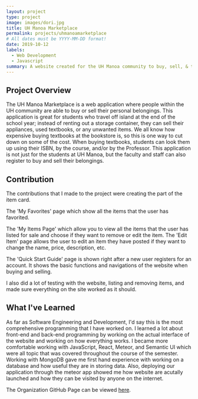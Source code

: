 ```yaml
---
layout: project
type: project
image: images/dori.jpg
title: UH Manoa Marketplace
permalink: projects/uhmanoamarketplace
# All dates must be YYYY-MM-DD format!
date: 2019-10-12
labels:
  - Web Development
  - Javascript
summary: A website created for the UH Manoa community to buy, sell, & trade their items.
---
```


## Project Overview 
The UH Manoa Marketplace is a web application where people within the UH community are able to buy or sell their personal belongings. This application is great for students who travel off island at the end of the school year; instead of renting out a storage container, they can sell their appliances, used textbooks, or any unwanted items. We all know how expensive buying textbooks at the bookstore is, so this is one way to cut down on some of the cost. When buying textbooks, students can look them up using their ISBN, by the course, and/or by the Professor. This application is not just for the students at UH Manoa, but the faculty and staff can also register to buy and sell their belongings.

## Contribution
The contributions that I made to the project were creating the part of the item card.

The 'My Favorites' page which show all the items that the user has favorited.

The 'My Items Page' which allow you to view all the items that the user has listed for sale and choose if they want to remove or edit the item. The 'Edit Item' page allows the user to edit an item they have posted if they want to change the name, price, description, etc. 

The 'Quick Start Guide' page is shown right after a new user registers for an account. It shows the basic functions and navigations of the website when buying and selling.

I also did a lot of testing with the website, listing and removing items, and made sure everything on the site worked as it should.

## What I've Learned
As far as Software Engineering and Development, I'd say this is the most comprehensive programming that I have worked on. I learned a lot about front-end and back-end programming by working on the actual interface of the website and working on how everything works. I became more comfortable working with JavaScript, React, Meteor, and Semantic UI which were all topic that was covered throughout the course of the semester. Working with MongoDB gave me first hand experience with working on a database and how useful they are in storing data. Also, deploying our application through the meteor app showed me how website are acutally launched and how they can be visited by anyone on the internet. 

The Organization GitHub Page can be viewed <a href="https://uh-manoa-marketplace.github.io/">here</a>. 
